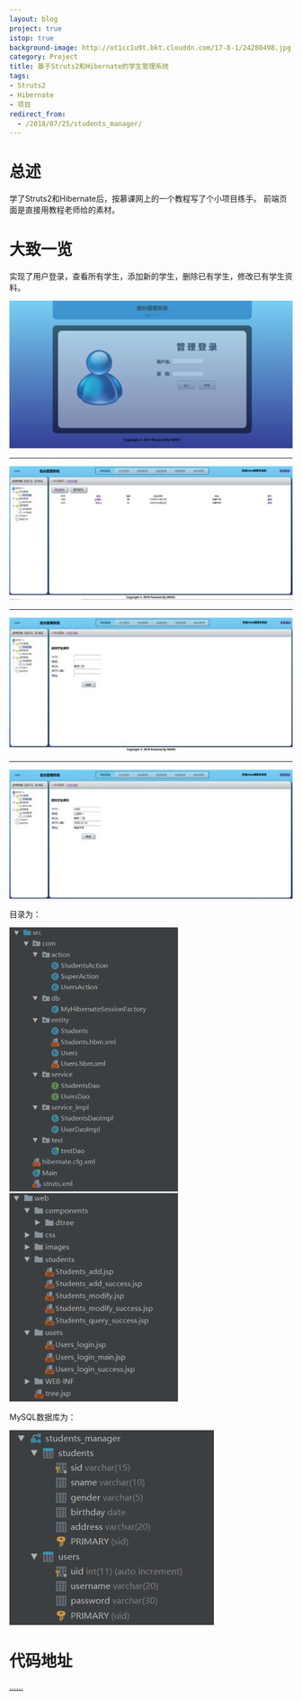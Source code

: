 ```yaml
---
layout: blog
project: true
istop: true
background-image: http://ot1cc1u9t.bkt.clouddn.com/17-8-1/24280498.jpg
category: Project
title: 基于Struts2和Hibernate的学生管理系统
tags:
- Struts2
- Hibernate
- 项目
redirect_from:
  - /2018/07/25/students_manager/
---
```


# 总述

学了Struts2和Hibernate后，按慕课网上的一个教程写了个小项目练手。
前端页面是直接用教程老师给的素材。

# 大致一览

实现了用户登录，查看所有学生，添加新的学生，删除已有学生，修改已有学生资料。

<img src="/style/images/passage/students_manager/loginJSP.png">
<hr>
<img src="/style/images/passage/students_manager/mainJSP.png">
<hr>
<img src="/style/images/passage/students_manager/addJSP.png">
<hr>
<img src="/style/images/passage/students_manager/changeJSP.png">

目录为：

<span>
	<img style="width: 300px" src="/style/images/passage/students_manager/codetree1.png">
	<img style="width: 300px" src="/style/images/passage/students_manager/codetree2.png">
</span>

MySQL数据库为：

<img src="/style/images/passage/students_manager/database.png">

# 代码地址

<a href="https://github.com/Monhitul/Students_manager">......</a>
